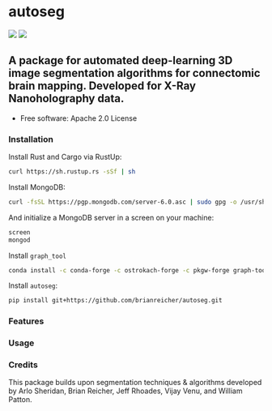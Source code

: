 # autoseg

[![](https://img.shields.io/pypi/pyversions/mwatershed.svg)](https://pypi.python.org/pypi/mwatershed)
[![](https://img.shields.io/badge/code%20style-black-000000.svg)](https://github.com/ambv/black)


## A package for automated deep-learning 3D image segmentation algorithms for connectomic brain mapping. Developed for X-Ray Nanoholography data.




* Free software: Apache 2.0 License

### Installation

Install Rust and Cargo via RustUp:

```bash
curl https://sh.rustup.rs -sSf | sh
```


Install MongoDB:

```bash
curl -fsSL https://pgp.mongodb.com/server-6.0.asc | sudo gpg -o /usr/share/keyrings/mongodb-server-6.0.gpg --dearmor
```


And initialize a MongoDB server in a screen on your machine:

```bash
screen
mongod
```

Install ``graph_tool``

```bash
conda install -c conda-forge -c ostrokach-forge -c pkgw-forge graph-tool
```


Install `autoseg`:

```bash
pip install git+https://github.com/brianreicher/autoseg.git
```

### Features


### Usage


### Credits

This package builds upon segmentation techniques & algorithms developed by Arlo Sheridan, Brian Reicher, Jeff Rhoades, Vijay Venu, and William Patton.
